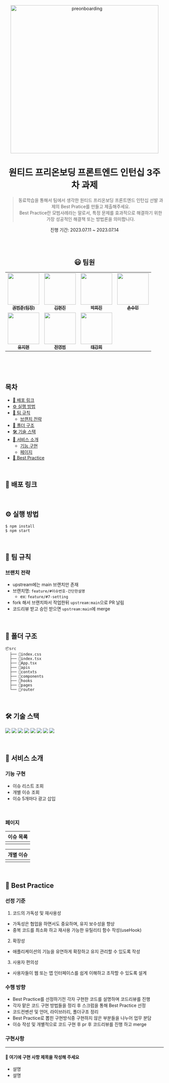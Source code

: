 <div align="center">
  <img width="470" alt="preonboarding" src="https://github.com/khkh0109/frontend-mentor-challenges/assets/77181642/1fc461e0-3112-4b89-8be9-d55858f1124b">
</div>

<div align="center">
<h1>원티드 프리온보딩 프론트엔드 인턴십 3주차 과제 </h1>	

> 동료학습을 통해서 팀에서 생각한 원티드 프리온보딩 프론트엔드 인턴십 선발 과제의 Best Pratice를 만들고 제출해주세요. <br/>
> Best Practice란 모범사례라는 말로서, 특정 문제를 효과적으로 해결하기 위한 가장 성공적인 해결책 또는 방법론을 의미합니다.

진행 기간: 2023.07.11 ~ 2023.07.14
</div>

<br/>
<br/>

<div align="center">
<h2>😃 팀원</h2>

<table>
  <tbody>
    <tr>
      <td align="center"><a href="https://github.com/kjungit"><img src="https://avatars.githubusercontent.com/u/100064540?v=4" width="100px;" alt=""/><br /><sub><b>권범준(팀장)</b></sub></a><br /></td>
      <td align="center"><a href="https://github.com/who0803"><img src="https://avatars.githubusercontent.com/u/65334125?v=4" width="100px;" alt=""/><br /><sub><b>김현진</b></sub></a><br /></td>
      <td align="center"><a href="https://github.com/hihijin"><img src="https://avatars.githubusercontent.com/u/117073214?v=4" width="100px;" alt=""/><br /><sub><b>박희진</b></sub></a><br /></td>
      <td align="center"><a href="https://github.com/sonmansu"><img src="https://avatars.githubusercontent.com/u/80534651?v=4" width="100px;" alt=""/><br /><sub><b>손수민</b></sub></a><br /></td>
     <tr/>
     <td align="center"><a href="https://github.com/yoojiih"><img src="https://avatars.githubusercontent.com/u/33574807?v=4" width="100px;" alt=""/><br /><sub><b>유지현</b></sub></a><br /></td>
     <td align="center"><a href="https://github.com/Boom0704"><img src="https://avatars.githubusercontent.com/u/126732752?v=4" width="100px;" alt=""/><br /><sub><b>전영범</b></sub></a><br /></td>
     <td align="center"><a href="https://github.com/khkh0109"><img src="https://avatars.githubusercontent.com/u/77181642?v=4" width="100px;" alt=""/><br /><sub><b>태강희</b></sub></a><br /></td>
     <tr/>
  </tbody>
</table>
</div>

<br/>
<br/>
<br/>

## 목차 
- [🔗 배포 링크](#-배포-링크)
- [⚙️ 실행 방법](#️-실행-방법)
- [🤝 팀 규칙](#-팀-규칙)
  - [브랜치 전략](#브랜치-전략)
- [📂 폴더 구조](#-폴더-구조)
- [🛠️ 기술 스택](#️-기술-스택)
- [📖 서비스 소개](#-서비스-소개)
  - [기능 구현](#기능-구현)
  - [페이지](#페이지)
- [👑 Best Practice](#-best-practice)

<br/>

## 🔗 배포 링크
<!-- 배포 링크 --> 

<br/>

## ⚙️ 실행 방법

```
$ npm install
$ npm start
```
<br/>

## 🤝 팀 규칙 
### 브랜치 전략 
- upstream에는 main 브랜치만 존재
- 브랜치명: `feature/#이슈번호-간단한설명`
  - ex: `feature/#7-setting`
- fork 해서 브랜치파서 작업한뒤 `upstream:main`으로 PR 날림
- 코드리뷰 받고 승인 받으면 `upstream:main`에 merge

<br/>

## 📂 폴더 구조 
<!-- 변경 필요 -->
```
📦src
  ├── 📄index.css
  ├── 📄index.tsx
  ├── 📄App.tsx
  ├── 📂apis
  ├── 📂contxts
  ├── 📂components
  ├── 📂hooks
  ├── 📂pages
  └── 📂router
```

<br/>

## 🛠️ 기술 스택 
<img src="https://img.shields.io/badge/react-61DAFB?style=for-the-badge&logo=react&logoColor=white"> <img src="https://img.shields.io/badge/typescript-3178C6?style=for-the-badge&logo=typescript&logoColor=white"> <img src="https://img.shields.io/badge/tailwindcss-06B6D4?style=for-the-badge&logo=tailwindcss&logoColor=white"> <img src="https://img.shields.io/badge/axios-5A29E4?style=for-the-badge&logo=axios&logoColor=white"> <img src="https://img.shields.io/badge/eslint-4B32C3?style=for-the-badge&logo=eslint&logoColor=white"> <img src="https://img.shields.io/badge/prettier-F7B93E?style=for-the-badge&logo=prettier&logoColor=white"> <img src="https://img.shields.io/badge/husky-000000?style=for-the-badge&logo=husky&logoColor=white"> <img src="https://img.shields.io/badge/vercel-000000?style=for-the-badge&logo=vercel&logoColor=white"> 

<br/>

## 📖 서비스 소개 
### 기능 구현 
- 이슈 리스트 조회
- 개별 이슈 조회
- 이슈 5개마다 광고 삽입 

<br/>

### 페이지 

|**이슈 목록**|
| --- |
|<!-- 이미지 -->|

|**개별 이슈**|
| --- |
|<!-- 이미지 -->|


<br/>

## 👑 Best Practice
### 선정 기준 
1. 코드의 가독성 및 재사용성
- 가독성은 협업을 하면서도 중요하며, 유지 보수성을 향상
- 중복 코드를 최소화 하고 재사용 가능한 유틸리티 함수 작성(useHook)
2. 확장성 
- 애플리케이션의 기능을 유연하게 확장하고 유지 관리할 수 있도록 작성
3. 사용자 편의성 
- 사용자들이 웹 또는 앱 인터페이스를 쉽게 이해하고 조작할 수 있도록 설계

### 수행 방향 
- Best Practice를 선정하기전 각자 구현한 코드를 설명하며 코드리뷰를 진행
- 각자 맡은 코드 구현 방법들을 정리 후 스크럼을 통해 Best Practice 선정
- 코드컨벤션 및 언어, 라이브러리, 폴더구조 정리
- Best Practice로 뽑힌 구현방식중 구현하지 않은 부분들을 나누어 업무 분담
- 이슈 작성 및 개별적으로 코드 구현 후 pr 후 코드리뷰를 진행 하고 merge

### 구현사항 
---
<!-- 구현 사항 설명 --> 
#### 📌 여기에 구현 사항 제목을 작성해 주세요 
- 설명
- 설명 

<br/>


